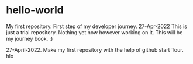 # hello-world
My first repository. First step of my developer journey.  27-Apr-2022
This is just a trial repository. Nothing yet now however working on it.
This will be my journey book. :)

27-April-2022.   Make my first repository with the help of github start Tour.
hlo
